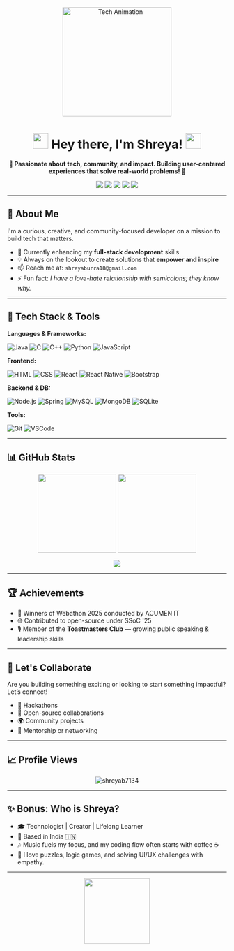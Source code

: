 <div align="center">
   <img src="" width="250" alt="Tech Animation" />

  <h1><img src="https://media.giphy.com/media/hvRJCLFzcasrR4ia7z/giphy.gif" width="35"> Hey there, I'm Shreya! <img src="https://media.giphy.com/media/hvRJCLFzcasrR4ia7z/giphy.gif" width="35"></h1>

  <p><strong>🌟 Passionate about tech, community, and impact. Building user-centered experiences that solve real-world problems! 🌟</strong></p>

  <p>
    <a href="mailto:shreyaburra18@gmail.com"><img src="https://img.shields.io/badge/Gmail-D14836?style=for-the-badge&logo=gmail&logoColor=white" /></a>
    <a href="https://www.linkedin.com/in/https://www.linkedin.com/feed/"><img src="https://img.shields.io/badge/LinkedIn-0077B5?style=for-the-badge&logo=linkedin&logoColor=white" /></a>
    <a href="https://www.codechef.com/users/shreyas133"><img src="https://img.shields.io/badge/CodeChef-5B4638?style=for-the-badge&logo=codechef&logoColor=white" /></a>
    <a href="https://www.hackerrank.com/@shreyaburra18"><img src="https://img.shields.io/badge/HackerRank-2EC866?style=for-the-badge&logo=hackerrank&logoColor=white" /></a>
    <a href="https://www.leetcode.com/__shreya09_"><img src="https://img.shields.io/badge/LeetCode-FFA116?style=for-the-badge&logo=leetcode&logoColor=white" /></a>
  </p>
</div>

---

## 📌 About Me

I'm a curious, creative, and community-focused developer on a mission to build tech that matters.

- 🔭 Currently enhancing my **full-stack development** skills
- 💡 Always on the lookout to create solutions that **empower and inspire**
- 📫 Reach me at: `shreyaburra18@gmail.com`
- ⚡ Fun fact: _I have a love-hate relationship with semicolons; they know why._

---

## 🧠 Tech Stack & Tools

**Languages & Frameworks:**

![Java](https://img.shields.io/badge/Java-ED8B00?style=for-the-badge&logo=java&logoColor=white)
![C](https://img.shields.io/badge/C-00599C?style=for-the-badge&logo=c&logoColor=white)
![C++](https://img.shields.io/badge/C++-00599C?style=for-the-badge&logo=c%2B%2B&logoColor=white)
![Python](https://img.shields.io/badge/Python-FFD43B?style=for-the-badge&logo=python&logoColor=blue)
![JavaScript](https://img.shields.io/badge/JavaScript-F7DF1E?style=for-the-badge&logo=javascript&logoColor=black)

**Frontend:**

![HTML](https://img.shields.io/badge/HTML5-e34c26?style=for-the-badge&logo=html5&logoColor=white)
![CSS](https://img.shields.io/badge/CSS3-264de4?style=for-the-badge&logo=css3&logoColor=white)
![React](https://img.shields.io/badge/React-20232a?style=for-the-badge&logo=react&logoColor=61dafb)
![React Native](https://img.shields.io/badge/React_Native-20232A?style=for-the-badge&logo=react&logoColor=61DAFB)
![Bootstrap](https://img.shields.io/badge/Bootstrap-563d7c?style=for-the-badge&logo=bootstrap&logoColor=white)

**Backend & DB:**

![Node.js](https://img.shields.io/badge/Node.js-339933?style=for-the-badge&logo=nodedotjs&logoColor=white)
![Spring](https://img.shields.io/badge/Spring-6DB33F?style=for-the-badge&logo=spring&logoColor=white)
![MySQL](https://img.shields.io/badge/MySQL-00758F?style=for-the-badge&logo=mysql&logoColor=white)
![MongoDB](https://img.shields.io/badge/MongoDB-4ea94b?style=for-the-badge&logo=mongodb&logoColor=white)
![SQLite](https://img.shields.io/badge/SQLite-07405E?style=for-the-badge&logo=sqlite&logoColor=white)

**Tools:**

![Git](https://img.shields.io/badge/Git-F05032?style=for-the-badge&logo=git&logoColor=white)
![VSCode](https://img.shields.io/badge/VSCode-007ACC?style=for-the-badge&logo=visual-studio-code&logoColor=white)

---

## 📊 GitHub Stats

<p align="center">
  <img src="https://github-readme-stats.vercel.app/api?username=shreyab7134&show_icons=true&theme=tokyonight&border_radius=10" height="180em"/>
  <img src="https://github-readme-stats.vercel.app/api/top-langs/?username=shreyab7134&layout=compact&langs_count=8&theme=tokyonight" height="180em"/>
</p>

<p align="center">
  <img src="https://github-readme-streak-stats.herokuapp.com/?user=shreyab7134&theme=tokyonight&border_radius=10" />
</p>

---


## 🏆 Achievements

- 🥇 Winners of Webathon 2025 conducted by ACUMEN IT
- 🌐 Contributed to open-source under SSoC '25
- 🎙️ Member of the **Toastmasters Club** — growing public speaking & leadership skills

---

## 🤝 Let's Collaborate

Are you building something exciting or looking to start something impactful? Let’s connect!

- 🧪 Hackathons  
- 🤝 Open-source collaborations  
- 🌍 Community projects  
- 💬 Mentorship or networking

---

## 📈 Profile Views

<p align="center">
  <img src="https://komarev.com/ghpvc/?username=shreyab7134&label=PROFILE+VIEWS&color=0e75b6&style=flat" alt="shreyab7134" />
</p>

---

## ✨ Bonus: Who is Shreya?

- 🎓 Technologist | Creator | Lifelong Learner
- 📍 Based in India 🇮🇳
- 🎶 Music fuels my focus, and my coding flow often starts with coffee ☕
- 🧩 I love puzzles, logic games, and solving UI/UX challenges with empathy.

---

<div align="center">
  <img src="https://gifdb.com/images/high/azure-lane-cute-anime-typing-fast-bctubdjt5d0eikl8.gif" width="150" />
</div>
